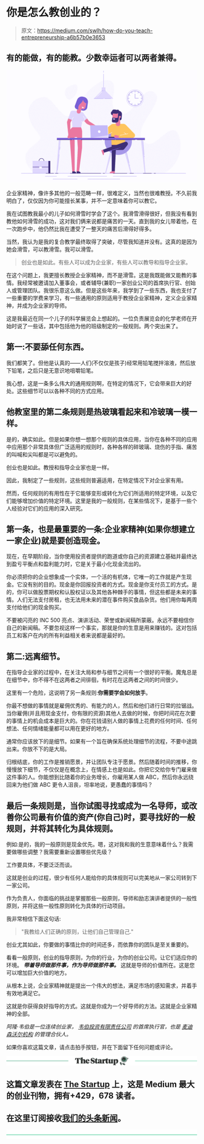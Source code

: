 # 你是怎么教创业的？

> 原文：<https://medium.com/swlh/how-do-you-teach-entrepreneurship-a6b57b0e3653>

## 有的能做，有的能教。少数幸运者可以两者兼得。

![](img/19acea83c46cd5bf015e4b96dbafed72.png)

企业家精神，像许多其他的一般范畴一样，很难定义，当然也很难教授。不久前我明白了，仅仅因为你可能擅长某事，并不一定意味着你可以教它。

我在试图教我最小的儿子如何滑雪时学会了这个。我滑雪滑得很好，但我没有看到教他如何滑雪的成功，这对我们俩来说都是痛苦的一天。直到我的女儿带着他，在一次跑步中，他仍然比我在遭受了一整天的痛苦后滑得好得多。

当然，我认为是我的复合教学最终取得了突破，尽管我知道并没有。这真的是因为她会滑雪，可以教滑雪。我可以滑雪。

> 创业也是如此。有些人可以成为企业家，有些人可以教导和指导企业家。

在这个问题上，我更擅长教授企业家精神，而不是滑雪。这是我既能做又能教的事情。我经常被邀请加入董事会，或者辅导(兼职)一家创业公司的首席执行官、创始人或管理团队。我很乐意这么做。但是这些年来，我学到了一些东西，我也支付了一些重要的学费来学习，有一些通用的原则适用于教授企业家精神，定义企业家精神，并成为企业家的导师。

这是我最近在同一个儿子的科学展览会上想起的。一位负责展览会的化学老师在开始时说了一些话，其中包括他为他的班级制定的一般规则。两个突出来了。

## 第一:不要舔任何东西。

我们都笑了。但他是认真的——人们(不仅仅是孩子)经常用铅笔搅拌溶液，然后放下铅笔，之后只是无意识地咀嚼铅笔。

我心想，这是一条多么伟大的通用规则啊，在特定的情况下，它会带来巨大的好处。这些细节可以以各种不同的方式应用。

## 他教室里的第二条规则是热玻璃看起来和冷玻璃一模一样。

是的，确实如此。但是如果你想一想那个规则的具体应用，当你在各种不同的应用中应用那个非常具体但广泛适用的规则时，各种各样的碎玻璃、烧伤的手指、痛苦的叫喊和尖叫都是可以避免的。

创业也是如此。教授和指导企业家也是一样。

因此，我制定了一些规则，这些规则普遍适用，在特定情况下对企业家有用。

然而，任何规则的有用性在于它能够变形或转化为它们所适用的特定环境，以及它们能够增加价值的特定环境。这里是我的一般规则，在某些情况下，是基于一些个人经验对它们的应用的深入研究。

## 第一条，也是最重要的一条:企业家精神(如果你想建立一家企业)就是要创造现金。

现在，在早期阶段，当你使用投资者提供的跑道或你自己的资源建立基础并最终达到盈亏平衡点和盈利能力时，它是关于最小化现金流出的。

你必须把你的企业想象成一个实体，一个活的有机体，它唯一的工作就是产生现金。它没有别的目的。现金是你回报投资者的方式。现金是你支付员工的方式。是的，你可以做股票期权和认股权证以及其他各种棘手的事情，但这些都是未来的事情。人们无法支付房租，也无法用未来的潜在事件购买食品杂货。他们用你每两周支付给他们的现金购买。

不要被闪亮的 INC 500 亮点、演讲活动、荣誉或新闻稿所蒙蔽。永远不要相信你自己的新闻稿。不要忽视这样一个事实，那就是你的生意是用来赚钱的。这对包括员工和客户在内的所有利益相关者来说都是最好的。

## 第二:远离细节。

在指导企业家的过程中，在关注大局和参与细节之间有一个很好的平衡。魔鬼总是在细节中，你不得不在这两者之间徘徊，有时花在这两者之间的时间很少。

这里有一个危险，这说明了另一条规则:**你需要学会如何放手**。

你最不想做的事情就是雇佣优秀的、有能力的人，然后和他们进行日常的拉锯战。当你雇佣(并且用现金支付，你有限的资源)其他人去做的时候，你把时间花在次要的事情上的机会成本是巨大的。你在花钱请别人做的事情上花费的任何时间、任何想法、任何情绪能量都可以用在更好的地方。

通常你应该放下的是细节。如果有一个旨在确保系统处理细节的流程，不要中途跳出来。你放不下的是大局。

归根结底，你的工作是推销愿景，并让团队专注于愿景。然后随着时间的推移，你慢慢放下细节，不仅仅是在概念上，在情感上也是如此。你把它交给你专门雇来做这件事的人。你能想到比随着你的业务增长，你雇用某人做 ABC，然后你永远绕回来为他们做 ABC 更令人沮丧，坦率地说，更愚蠢的事情吗？

## 最后一条规则是，当你试图寻找或成为一名导师，或改善你公司最有价值的资产(你自己)时，要寻找好的一般规则，并将其转化为具体规则。

例如:是的，我的一般原则是现金优先。嗯，这对我和我的生意意味着什么？我需要做哪些调整？我需要重新设置哪些优先级？

工作要具体，不要泛泛而谈。

这就是创业的过程，很少有任何人能给你的具体规则可以完美地从一家公司转到下一家公司。

作为负责人，你面临的挑战是掌握那些一般原则，导师和励志演讲者提供的一般性原则，并将这些一般性原则转化为具体的行动项目。

我非常相信下面这句话:

> "我教给人们正确的原则，让他们自己管理自己."

创业尤其如此，你要做的事情比你的时间还多，而依靠你的团队是至关重要的。

看看一般原则，创业的指导原则，为你的行业，为你的创业公司。让它们适应你的环境。 ***带着导师做那件事，作为导师做那件事。*** 这就是导师的价值所在。这是您可以增加巨大价值的地方。

从根本上说，企业家精神就是提出一个伟大的想法，满足市场的感知需求，并着手有效地满足它。

这就是你获得良好指导的方式。这就是你成为一个好导师的方法。这就是企业家精神的全部。

*阿隆·韦伯是一位连续创业家，* [*韦伯投资有限责任公司*](http://webberinvestments.com/) *的首席执行官，也是* [*麦迪森沃尔机构*](http://www.madison-wall.co/#home) *的管理合伙人。*

如果你喜欢这篇文章，请点击拍手按钮，并在下面留下任何问题或评论。

[![](img/308a8d84fb9b2fab43d66c117fcc4bb4.png)](https://medium.com/swlh)

## 这篇文章发表在 [The Startup](https://medium.com/swlh) 上，这是 Medium 最大的创业刊物，拥有+429，678 读者。

## 在这里订阅接收[我们的头条新闻](https://growthsupply.com/the-startup-newsletter/)。

[![](img/b0164736ea17a63403e660de5dedf91a.png)](https://medium.com/swlh)